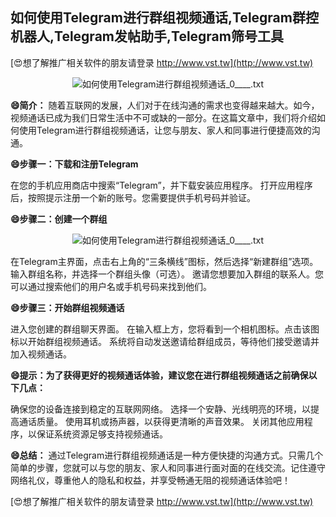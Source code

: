 ## **如何使用Telegram进行群组视频通话,Telegram群控机器人,Telegram发帖助手,Telegram筛号工具**

[😍想了解推广相关软件的朋友请登录 http://www.vst.tw](http://www.vst.tw)

 <center><img src="https://vst.tw/MP4/tuiguang/png/5.png" alt="如何使用Telegram进行群组视频通话_0____.txt"></center>

**😄简介：**
随着互联网的发展，人们对于在线沟通的需求也变得越来越大。如今，视频通话已成为我们日常生活中不可或缺的一部分。在这篇文章中，我们将介绍如何使用Telegram进行群组视频通话，让您与朋友、家人和同事进行便捷高效的沟通。

**😄步骤一：下载和注册Telegram**

在您的手机应用商店中搜索“Telegram”，并下载安装应用程序。
打开应用程序后，按照提示注册一个新的账号。您需要提供手机号码并验证。

**😄步骤二：创建一个群组**

 <center><img src="https://vst.tw/MP4/tuiguang/png/1.png" alt="如何使用Telegram进行群组视频通话_0____.txt"></center>

在Telegram主界面，点击右上角的“三条横线”图标，然后选择“新建群组”选项。
输入群组名称，并选择一个群组头像（可选）。
邀请您想要加入群组的联系人。您可以通过搜索他们的用户名或手机号码来找到他们。

**😄步骤三：开始群组视频通话**

进入您创建的群组聊天界面。
在输入框上方，您将看到一个相机图标。点击该图标以开始群组视频通话。
系统将自动发送邀请给群组成员，等待他们接受邀请并加入视频通话。

**😄提示：为了获得更好的视频通话体验，建议您在进行群组视频通话之前确保以下几点：**

确保您的设备连接到稳定的互联网网络。
选择一个安静、光线明亮的环境，以提高通话质量。
使用耳机或扬声器，以获得更清晰的声音效果。
关闭其他应用程序，以保证系统资源足够支持视频通话。

**😄总结：**
通过Telegram进行群组视频通话是一种方便快捷的沟通方式。只需几个简单的步骤，您就可以与您的朋友、家人和同事进行面对面的在线交流。记住遵守网络礼仪，尊重他人的隐私和权益，并享受畅通无阻的视频通话体验吧！

[😍想了解推广相关软件的朋友请登录 http://www.vst.tw](http://www.vst.tw)




